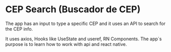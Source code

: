 # CEP Search (Buscador de CEP)

The app has an input to type a specific CEP and it uses an API to search for the CEP info.

It uses axios, Hooks like UseState and useref, RN Components.
The app`s purpose is to learn how to work with api and react native.
